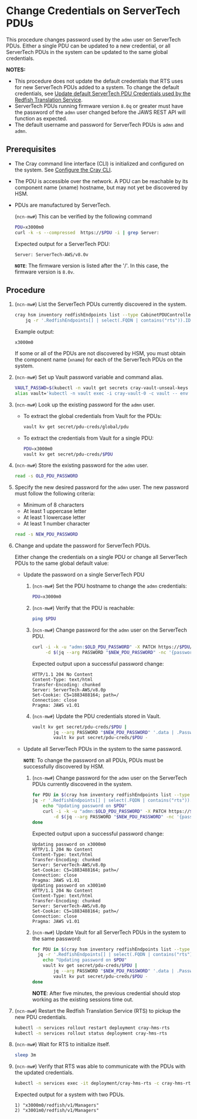 # Change Credentials on ServerTech PDUs

This procedure changes password used by the `admn` user on ServerTech PDUs. Either a single PDU can be updated to a new credential, or
all ServerTech PDUs in the system can be updated to the same global credentials.

**NOTES:**

- This procedure does not update the default credentials that RTS uses for new ServerTech PDUs added to a system. To change the default credentials, see
  [Update default ServerTech PDU Credentials used by the Redfish Translation Service](Update_Default_ServerTech_PDU_Credentials_used_by_the_Redfish_Translation_Service.md).
- ServerTech PDUs running firmware version `8.0q` or greater must have the password of the `admn` user changed before the JAWS REST API will function as expected.
- The default username and password for ServerTech PDUs is `admn` and `admn`.

## Prerequisites

- The Cray command line interface (CLI) is initialized and configured on the system. See [Configure the Cray CLI](../configure_cray_cli.md).
- The PDU is accessible over the network. A PDU can be reachable by its component name (xname) hostname, but may not yet be discovered by HSM.
- PDUs are manufactured by ServerTech.

    (`ncn-mw#`) This can be verified by the following command

    ```bash
    PDU=x3000m0
    curl -k -s --compressed  https://$PDU -i | grep Server:
    ```

    Expected output for a ServerTech PDU:

    ```text
    Server: ServerTech-AWS/v8.0v
    ```

    **`NOTE`**: The firmware version is listed after the '/'. In this case, the firmware version is `8.0v`.

## Procedure

1. (`ncn-mw#`) List the ServerTech PDUs currently discovered in the system.

    ```bash
    cray hsm inventory redfishEndpoints list --type CabinetPDUController --format json |
        jq -r '.RedfishEndpoints[] | select(.FQDN | contains("rts")).ID'
    ```

    Example output:

    ```text
    x3000m0
    ```

    If some or all of the PDUs are not discovered by HSM, you must obtain the component name (`xname`) for each of the ServerTech PDUs on the system.

1. (`ncn-mw#`) Set up Vault password variable and command alias.

    ```bash
    VAULT_PASSWD=$(kubectl -n vault get secrets cray-vault-unseal-keys -o json | jq -r '.data["vault-root"]' |  base64 -d)
    alias vault='kubectl -n vault exec -i cray-vault-0 -c vault -- env VAULT_TOKEN=$VAULT_PASSWD VAULT_ADDR=http://127.0.0.1:8200 VAULT_FORMAT=json vault'
    ```

1. (`ncn-mw#`) Look up the existing password for the `admn` user.

    - To extract the global credentials from Vault for the PDUs:

        ```bash
        vault kv get secret/pdu-creds/global/pdu
        ```

    - To extract the credentials from Vault for a single PDU:

        ```bash
        PDU=x3000m0
        vault kv get secret/pdu-creds/$PDU
        ```

1. (`ncn-mw#`) Store the existing password for the `admn` user.

    ```bash
    read -s OLD_PDU_PASSWORD
    ```

1. Specify the new desired password for the `admn` user. The new password must follow the following criteria:

    - Minimum of 8 characters
    - At least 1 uppercase letter
    - At least 1 lowercase letter
    - At least 1 number character

    ```bash
    read -s NEW_PDU_PASSWORD
    ```

1. Change and update the password for ServerTech PDUs.

    Either change the credentials on a single PDU or change all ServerTech PDUs to the same global default value:

    - Update the password on a single ServerTech PDU

        1. (`ncn-mw#`) Set the PDU hostname to change the `admn` credentials:

            ```bash
            PDU=x3000m0
            ```

        1. (`ncn-mw#`) Verify that the PDU is reachable:

            ```bash
            ping $PDU
            ```

        1. (`ncn-mw#`) Change password for the `admn` user on the ServerTech PDU.

            ```bash
            curl -i -k -u "admn:$OLD_PDU_PASSWORD" -X PATCH https://$PDU/jaws/config/users/local/admn \
                 -d $(jq --arg PASSWORD "$NEW_PDU_PASSWORD" -nc '{password: $PASSWORD}')
            ```

            Expected output upon a successful password change:

            ```text
            HTTP/1.1 204 No Content
            Content-Type: text/html
            Transfer-Encoding: chunked
            Server: ServerTech-AWS/v8.0p
            Set-Cookie: C5=1883488164; path=/
            Connection: close
            Pragma: JAWS v1.01
            ```

        1. (`ncn-mw#`) Update the PDU credentials stored in Vault.

            ```bash
            vault kv get secret/pdu-creds/$PDU |
                    jq --arg PASSWORD "$NEW_PDU_PASSWORD" '.data | .Password=$PASSWORD' |
                    vault kv put secret/pdu-creds/$PDU -
            ```

    - Update all ServerTech PDUs in the system to the same password.

        **`NOTE`**: To change the password on all PDUs, PDUs must be successfully discovered by HSM.

        1. (`ncn-mw#`) Change password for the `admn` user on the ServerTech PDUs currently discovered in the system.

            ```bash
            for PDU in $(cray hsm inventory redfishEndpoints list --type CabinetPDUController --format json |
            jq -r '.RedfishEndpoints[] | select(.FQDN | contains("rts")).ID'); do
                echo "Updating password on $PDU"
                curl -i -k -u "admn:$OLD_PDU_PASSWORD" -X PATCH https://$PDU/jaws/config/users/local/admn \
                    -d $(jq --arg PASSWORD "$NEW_PDU_PASSWORD" -nc '{password: $PASSWORD}')
            done
            ```

            Expected output upon a successful password change:

            ```text
            Updating password on x3000m0
            HTTP/1.1 204 No Content
            Content-Type: text/html
            Transfer-Encoding: chunked
            Server: ServerTech-AWS/v8.0p
            Set-Cookie: C5=1883488164; path=/
            Connection: close
            Pragma: JAWS v1.01
            Updating password on x3001m0
            HTTP/1.1 204 No Content
            Content-Type: text/html
            Transfer-Encoding: chunked
            Server: ServerTech-AWS/v8.0p
            Set-Cookie: C5=1883488164; path=/
            Connection: close
            Pragma: JAWS v1.01
            ```

        1. (`ncn-mw#`) Update Vault for all ServerTech PDUs in the system to the same password:

            ```bash
            for PDU in $(cray hsm inventory redfishEndpoints list --type CabinetPDUController --format json |
              jq -r '.RedfishEndpoints[] | select(.FQDN | contains("rts")).ID'); do
                echo "Updating password on $PDU"
                vault kv get secret/pdu-creds/$PDU |
                    jq --arg PASSWORD "$NEW_PDU_PASSWORD" '.data | .Password=$PASSWORD' |
                    vault kv put secret/pdu-creds/$PDU -
            done
            ```

            **NOTE**: After five minutes, the previous credential should stop working as the existing sessions time out.

1. (`ncn-mw#`) Restart the Redfish Translation Service (RTS) to pickup the new PDU credentials.

    ```bash
    kubectl -n services rollout restart deployment cray-hms-rts
    kubectl -n services rollout status deployment cray-hms-rts
    ```

1. (`ncn-mw#`) Wait for RTS to initialize itself.

    ```bash
    sleep 3m
    ```

1. (`ncn-mw#`) Verify that RTS was able to communicate with the PDUs with the updated credentials.

    ```bash
    kubectl -n services exec -it deployment/cray-hms-rts -c cray-hms-rts-redis -- redis-cli keys '*/redfish/v1/Managers'
    ```

    Expected output for a system with two PDUs.

    ```text
    1) "x3000m0/redfish/v1/Managers"
    2) "x3001m0/redfish/v1/Managers"
    ```
